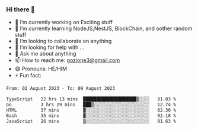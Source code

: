 ### Hi there 👋

<!--
**charlieScript/charlieScript** is a ✨ _special_ ✨ repository because its `README.md` (this file) appears on your GitHub profile.

Here are some ideas to get you started: -->

- 🔭 I’m currently working on Exciting stuff
- 🌱 I’m currently learning NodeJS,NestJS, BlockChain, and oother random stuff
- 👯 I’m looking to collaborate on anything
- 🤔 I’m looking for help with ...
- 💬 Ask me about anything
- 📫 How to reach me: gozione3@gmail.com
- 😄 Pronouns: HE/HIM
- ⚡ Fun fact: 
<!--START_SECTION:waka-->

```txt
From: 02 August 2023 - To: 09 August 2023

TypeScript   22 hrs 13 mins  ████████████████████▒░░░░   81.03 %
Go           3 hrs 29 mins   ███▒░░░░░░░░░░░░░░░░░░░░░   12.74 %
HTML         37 mins         ▓░░░░░░░░░░░░░░░░░░░░░░░░   02.30 %
Bash         35 mins         ▓░░░░░░░░░░░░░░░░░░░░░░░░   02.18 %
JavaScript   26 mins         ▒░░░░░░░░░░░░░░░░░░░░░░░░   01.63 %
```

<!--END_SECTION:waka-->
